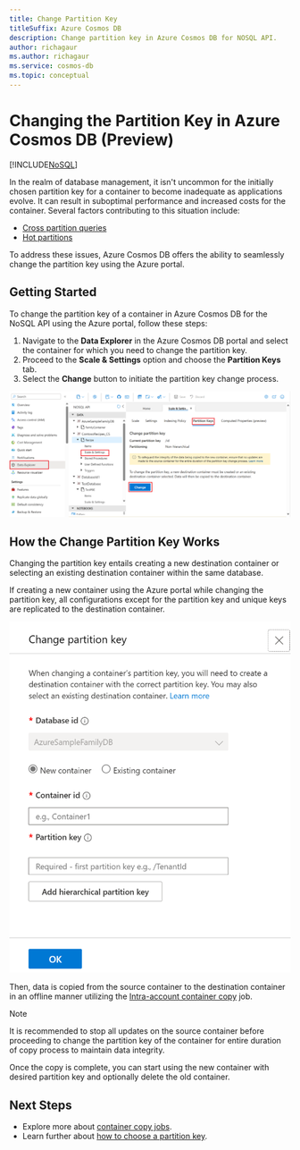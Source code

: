 ```yaml
---
title: Change Partition Key
titleSuffix: Azure Cosmos DB
description: Change partition key in Azure Cosmos DB for NOSQL API.
author: richagaur
ms.author: richagaur
ms.service: cosmos-db
ms.topic: conceptual
---
```

# Changing the Partition Key in Azure Cosmos DB (Preview)

[!INCLUDE[NoSQL](includes/appliesto-nosql.md)]

In the realm of database management, it isn't uncommon for the initially chosen partition key for a container to become inadequate as applications evolve. It can result in suboptimal performance and increased costs for the container. Several factors contributing to this situation include:

- [Cross partition queries](https://learn.microsoft.com/azure/cosmos-db/nosql/how-to-query-container#avoid-cross-partition-queries)
- [Hot partitions](https://learn.microsoft.com/azure/cosmos-db/nosql/troubleshoot-request-rate-too-large?tabs=resource-specific#how-to-identify-the-hot-partition)

To address these issues, Azure Cosmos DB offers the ability to seamlessly change the partition key using the Azure portal.

## Getting Started

To change the partition key of a container in Azure Cosmos DB for the NoSQL API using the Azure portal, follow these steps:

1. Navigate to the **Data Explorer** in the Azure Cosmos DB portal and select the container for which you need to change the partition key.
2. Proceed to the **Scale & Settings** option and choose the **Partition Keys** tab.
3. Select the **Change** button to initiate the partition key change process.

![Screenshot of the Change partition key feature in the Data Explorer in an Azure Cosmos DB account.](media/change-pk/cosmosdb-change-pk.png)

## How the Change Partition Key Works

Changing the partition key entails creating a new destination container or selecting an existing destination container within the same database.

If creating a new container using the Azure portal while changing the partition key, all configurations except for the partition key and unique keys are replicated to the destination container.

![Screenshot of create or select destination container screen while changing partition key in an Azure Cosmos DB account.](media/change-pk/cosmosdb-change-pk-create-container.png)

Then, data is copied from the source container to the destination container in an offline manner utilizing the [Intra-account container copy](https://learn.microsoft.com/azure/cosmos-db/container-copy#how-does-container-copy-work) job.

>[!Note]
> It is recommended to stop all updates on the source container before proceeding to change the partition key of the container for entire duration of copy process to maintain data integrity.

Once the copy is complete, you can start using the new container with desired partition key and optionally delete the old container.

## Next Steps

- Explore more about [container copy jobs](https://learn.microsoft.com/azure/cosmos-db/container-copy).
- Learn further about [how to choose a partition key](https://learn.microsoft.com/azure/cosmos-db/partitioning-overview#choose-partitionkey).
